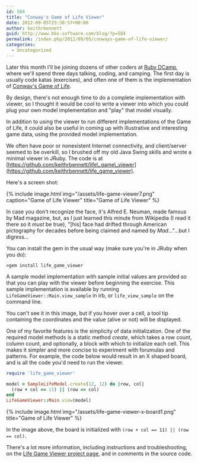 ```yaml
---
id: 584
title: "Conway's Game of Life Viewer"
date: 2012-09-05T23:30:57+00:00
author: keithrbennett
guid: http://www.bbs-software.com/blog/?p=584
permalink: /index.php/2012/09/05/conways-game-of-life-viewer/
categories:
  - Uncategorized
---
```

Later this month I'll be joining dozens of other coders at [Ruby DCamp](http://rubydcamp.org/), where we'll spend three days talking, coding, and camping. The first day is usually code katas (exercises), and often one of them is the implementation of [Conway's Game of Life](http://en.wikipedia.org/wiki/Conway%27s_Game_of_Life).

By design, there's not enough time to do a complete implementation with viewer, so I thought it would be cool to write a viewer into which you could plug your own model implementation and "play" that model visually.

In addition to using the viewer to run different implementations of the Game of Life, it could also be useful in coming up with illustrative and interesting game data, using the provided model implementation.

We often have poor or nonexistent Internet connectivity, and client/server seemed to be overkill, so I brushed off my old Java Swing skills and wrote a minimal viewer in JRuby. The code is at [https://github.com/keithrbennett/life\_game\_viewer](https://github.com/keithrbennett/life_game_viewer).

Here's a screen shot:

{% include image.html img="/assets/life-game-viewer7.png" caption="Game of Life Viewer" title="Game of Life Viewer" %}

  In case you don't recognize the face, it's Alfred E. Neuman, made famous by Mad magazine, but, as I just learned this minute from Wikipedia (I read it there so it <em>must</em> be true), "[his] face had drifted through American pictography for decades before being claimed and named by <em>Mad</em>&#8230;"&#8230;but I digress&#8230;

You can install the gem in the usual way (make sure you're in JRuby when you do):

```
>gem install life_game_viewer
```

A sample model implementation with sample initial values are provided so that you can play with the viewer before beginning the exercise. This sample implementation is available by running `LifeGameViewer::Main.view_sample` in irb, or `life_view_sample` on the command line.

You can't see it in this image, but if you hover over a cell, a tool tip containing the coordinates and the value (alive or not) will be displayed.

One of my favorite features is the simplicity of data initialization. One of the required model methods is a static method _create_, which takes a row count, column count, and optionally, a block with which to initialize each cell. This makes it simpler and more concise to experiment with forumulas and patterns. For example, the code below would result in an X shaped board, and is all the code you'd need to run the viewer.

```ruby
require 'life_game_viewer'

model = SampleLifeModel.create(12, 12) do |row, col|
  (row + col == 11) || (row == col)
end
LifeGameViewer::Main.view(model)
```


{% include image.html img="/assets/life-game-viewer-x-board1.png" title="Game of Life Viewer" %}

In the image above, the board is initialized with `(row + col == 11) || (row == col)`.

There's a lot more information, including instructions and troubleshooting, on the [Life Game Viewer project page](https://github.com/keithrbennett/life_game_viewer), and in comments in the source code.